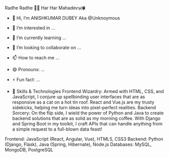 Radhe Radhe 🙏📿 
Har Har Mahadev🕉️🍀

- 👋 Hi, I’m ANISHKUMAR DUBEY Aka @Unknoymous
- 👀 I’m interested in ...
- 🌱 I’m currently learning ...
- 💞️ I’m looking to collaborate on ...
- 📫 How to reach me ...
- 😄 Pronouns: ...
- ⚡ Fun fact: ...
 
- 🌟 Skills & Technologies
Frontend Wizardry: Armed with HTML, CSS, and JavaScript, I conjure up spellbinding user interfaces that are as responsive as a cat on a hot tin roof. React and Vue.js are my trusty sidekicks, helping me turn ideas into pixel-perfect realities.
Backend Sorcery: On the flip side, I wield the power of Python and Java to create backend solutions that are as solid as my morning coffee. With Django and Spring Boot in my toolkit, I craft APIs that can handle anything from a simple request to a full-blown data feast!

Frontend: JavaScript (React, Angular, Vue), HTML5, CSS3
Backend: Python (Django, Flask), Java (Spring, Hibernate), Node.js
Databases: MySQL, MongoDB, PostgreSQL

<!---
Unknoymous/Unknoymous is a ✨ special ✨ repository because its `README.md` (this file) appears on your GitHub profile.
You can click the Preview link to take a look at your changes.
--->
